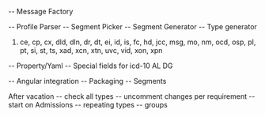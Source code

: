 -- Message Factory

-- Profile Parser
-- Segment Picker
-- Segment Generator
-- Type generator
   1. ce, cp, cx, dld, dln, dr, dt, ei, id, is, fc, hd, jcc, msg, mo, nm, ocd, osp, pl, pt, si, st, ts, xad, xcn, xtn, uvc, vid, xon, xpn

-- Property/Yaml
-- Special fields for icd-10
    AL
    DG

-- Angular integration
-- Packaging
-- Segments

After vacation
-- check all types
-- uncomment changes per requirement
-- start on Admissions
-- repeating types
-- groups